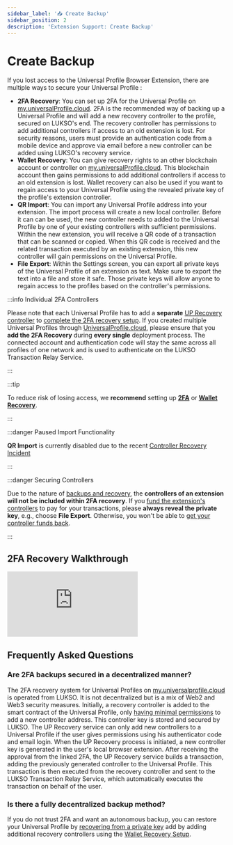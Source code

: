 ```yaml
---
sidebar_label: '📥 Create Backup'
sidebar_position: 2
description: 'Extension Support: Create Backup'
---
```


# Create Backup

If you lost access to the Universal Profile Browser Extension, there are multiple ways to secure your Universal Profile :

- **2FA Recovery**: You can set up 2FA for the Universal Profile on [my.universalProfile.cloud](https://mw.universalprofile.cloud/). 2FA is the recommended way of backing up a Universal Profile and will add a new recovery controller to the profile, secured on LUKSO's end. The recovery controller has permissions to add additional controllers if access to an old extension is lost. For security reasons, users must provide an authentication code from a mobile device and approve via email before a new controller can be added using LUKSO's recovery service.
- **Wallet Recovery**: You can give recovery rights to an other blockchain account or controller on [my.universalProfile.cloud](https://mw.universalprofile.cloud/). This blockchain account then gains permissions to add additional controllers if access to an old extension is lost. Wallet recovery can also be used if you want to regain access to your Universal Profile using the revealed private key of the profile's extension controller.
- **QR Import**: You can import any Universal Profile address into your extension. The import process will create a new local controller. Before it can can be used, the new controller needs to added to the Universal Profile by one of your existing controllers with sufficient permissions. Within the new extension, you will receive a QR code of a transaction that can be scanned or copied. When this QR code is received and the related transaction executed by an existing extension, this new controller will gain permissions on the Universal Profile.
- **File Export**: Within the Settings screen, you can export all private keys of the Universal Profile of an extension as text. Make sure to export the text into a file and store it safe. Those private keys will allow anyone to regain access to the profiles based on the controller's permissions.

:::info Individual 2FA Controllers

Please note that each Universal Profile has to add a **separate** [UP Recovery controller](../controllers.md) to [complete the 2FA recovery setup](./check-2fa-recovery.md). If you created multiple Universal Profiles through [UniversalProfile.cloud](https://universalprofile.cloud/), please ensure that you **add the 2FA Recovery** during **every single** deployment process. The connected account and authentication code will stay the same across all profiles of one network and is used to authenticate on the LUKSO Transaction Relay Service.

:::

:::tip

To reduce risk of losing access, we **recommend** setting up **[2FA](../controllers.md#how-can-i-add-2fa-recovery-to-an-existing-universal-profile)** or **[Wallet Recovery](./set-wallet-recovery.md)**.

:::

:::danger Paused Import Functionality

**QR Import** is currently disabled due to the recent [Controller Recovery Incident](../incidents/controller-recovery.md)

:::

:::danger Securing Controllers

Due to the nature of [backups and recovery](../controllers.md#what-happens-during-imports-and-recovery), the **controllers of an extension will not be included within 2FA recovery**. If you [fund the extension's controllers](./fund-controller.md) to pay for your transactions, please **always reveal the private key**, e.g., choose **File Export**. Otherwise, you won't be able to [get your controller funds back](./get-controller-funds.md).

:::

## 2FA Recovery Walkthrough

<div class="video-container">
<iframe src="https://www.youtube.com/embed/rbIqA7N6Fn4?si=2mfC8_0AG6JD-7e3" title="YouTube video player" frameborder="0" allow="accelerometer; autoplay; clipboard-write; encrypted-media; gyroscope; picture-in-picture" allowfullscreen></iframe>

</div>

## Frequently Asked Questions

### Are 2FA backups secured in a decentralized manner?

The 2FA recovery system for Universal Profiles on [my.universalprofile.cloud](https://my.universalprofile.cloud/) is operated from LUKSO. It is not decentralized but is a mix of Web2 and Web3 security measures. Initially, a recovery controller is added to the smart contract of the Universal Profile, only [having minimal permissions](../controllers.md) to add a new controller address. This controller key is stored and secured by LUKSO. The UP Recovery service can only add new controllers to a Universal Profile if the user gives permissions using his authenticator code and email login. When the UP Recovery process is initiated, a new controller key is generated in the user's local browser extension. After receiving the approval from the linked 2FA, the UP Recovery service builds a transaction, adding the previously generated controller to the Universal Profile. This transaction is then executed from the recovery controller and sent to the LUKSO Transaction Relay Service, which automatically executes the transaction on behalf of the user.

### Is there a fully decentralized backup method?

If you do not trust 2FA and want an autonomous backup, you can restore your Universal Profile by [recovering from a private key](./wallet-recovery.md) add by adding additional recovery controllers using the [Wallet Recovery Setup](./set-wallet-recovery.md).
